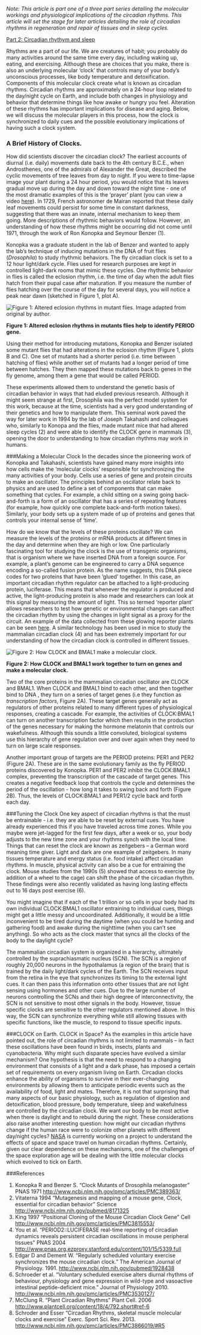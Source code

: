 *Note: This article is part one of a three part series detailing the molecular workings and physiological implications of the circadian rhythms. This article will set the stage for later articles detailing the role of circadian rhythms in regeneration and repair of tissues and in sleep cycles.*

[Part 2: Circadian rhythym and sleep](../circadian-rhythym-and-sleep)

Rhythms are a part of our life. We are creatures of habit; you probably do many activities around the same time every day, including waking up, eating, and exercising.  Although these are choices that you make, there is also an underlying molecular ‘clock’ that controls many of your body’s unconscious processes, like body temperature and detoxification. Components of this molecular clock create what is known as circadian rhythms. Circadian rhythms are approximately on a 24-hour loop related to the day/night cycle on Earth, and include both changes in physiology and behavior that determine things like how awake or hungry you feel. Alteration of these rhythms has important implications for disease and aging. Below, we will discuss the molecular players in this process, how the clock is synchronized to daily cues and the possible evolutionary implications of having such a clock system.

### A Brief History of Clocks.

How did scientists discover the circadian clock?  The earliest accounts of diurnal (i.e. daily) movements date back to the 4th century B.C.E., when Androsthenes, one of the admirals of Alexander the Great, described the cyclic movements of tree leaves from day to night. If you were to time-lapse image your plant during a 24 hour period, you would notice that its leaves gradual move up during the day and down toward the night time - one of the most dramatic examples of this is the ‘prayer’ plant (you can view a video [here](https://www.youtube.com/watch?v=cRToxjXhbso)).  In 1729, French astronomer de Mairan reported that these daily leaf movements could persist for some time in constant darkness, suggesting that there was an innate, internal mechanism to keep them going. More descriptions of rhythmic behaviors would follow. However, an understanding of how these rhythms might be occurring did not come until 1971, through the work of Ron Konopka and Seymour Benzer (1).

Konopka was a graduate student in the lab of Benzer and wanted to apply the lab’s technique of inducing mutations in the DNA of fruit flies (*Drosophila*) to study rhythmic behaviors. The fly circadian clock is set to a 12 hour light/dark cycle.  Flies used for research purposes are kept in controlled light-dark rooms that mimic these cycles. One rhythmic behavior in flies is called the eclosion rhythm, i.e. the time of day when the adult flies hatch from their pupal case after maturation. If you measure the number of flies hatching over the course of the day for several days, you will notice a peak near dawn (sketched in Figure 1, plot A).

![Figure 1: Altered eclosion rhythms in mutant flies. Image adapted from original by author.](./images/fig1.jpg)

**Figure 1: Altered eclosion rhythms in mutants flies help to identify PERIOD gene.**

 Using their method for introducing mutations, Konopka and Benzer isolated some mutant flies that had alterations in the eclosion rhythm (Figure 1, plots B and C). One set of mutants had a shorter period (i.e. time between hatching of flies) while another set of mutants had a longer period of time between hatches. They then mapped these mutations back to genes in the fly genome, among them a gene that would be called PERIOD.

These experiments allowed them to understand the genetic basis of circadian behavior in ways that had eluded previous research.  Although it might seem strange at first, Drosophila was the perfect model system for this work, because at the time, scientists had a very good understanding of their genetics and how to manipulate them. This seminal work paved the way for later work in 1994 by the lab of Joseph Takahashi and colleagues who, similarly to Konopa and the flies, made mutant mice that had altered sleep cycles (2) and were able to identify the CLOCK gene in mammals (3), opening the door to understanding to how circadian rhythms may work in humans.

###Making a Molecular Clock
In the decades since the pioneering work of Konopka and Takahashi, scientists have gained many more insights into how cells make the ‘molecular clocks’ responsible for synchronizing the many activities of your body. Cells use a series of gene and protein circuits to make an oscillator. The principles behind an oscillator relate back to physics and are used to define a set of components that can make something that cycles. For example, a child sitting on a swing going back-and-forth is a form of an oscillator that has a series of repeating features (for example, how quickly one complete back-and-forth motion takes). Similarly, your body sets up a system made of up of proteins and genes that controls your internal sense of ‘time’.

How do we know that the levels of these proteins oscillate? We can measure the levels of the proteins or mRNA products at different times in the day and determine when they are high or low. One particularly fascinating tool for studying the clock is the use of transgenic organisms, that is organism where we have inserted DNA from a foreign source. For example, a plant’s genome can be engineered to carry a DNA sequence encoding a so-called fusion protein. As the name suggests, this DNA piece codes for two proteins that have been ‘glued’ together. In this case, an important circadian rhythm regulator can be attached to a light-producing protein, luciferase. This means that whenever the regulator is produced and active, the light-producing protein is also made and researchers can look at this signal by measuring the amount of light. This so termed ‘reporter plant’ allows researchers to test how genetic or environmental changes can affect the circadian rhythm by using the changes in light signal as a proxy for the circuit. An example of the data collected from these glowing reporter plants can be seen [here](https://www.youtube.com/watch?v=hOlO1Cu6E9I). A similar technology has been used in mice to study the mammalian circadian clock (4) and has been extremely important for our understanding of how the circadian clock is controlled in different tissues.

![Figure 2:  How CLOCK and BMAL1 make a molecular clock.](./images/fig2.jpg)

**Figure 2: How CLOCK and BMAL1 work together to turn on genes and make a molecular clock.**

Two of the core proteins in the mammalian circadian oscillator are CLOCK and BMAL1.  When CLOCK and BMAL1 bind to each other, and then together bind to DNA , they turn on a series of target genes (i.e they function as *transcription factors*, Figure 2A).  These target genes generally act as regulators of other proteins related to many different types of physiological responses, creating a cascade. For example, the activities of CLOCK:BMAL1 can turn on another transcription factor which then results in the production of the genes necessary for making  the hormone melatonin that controls our wakefulness. Although this sounds a little convoluted, biological systems use this hierarchy of gene regulation over and over again when they need to turn on large scale responses.

Another important group of targets are the PERIOD proteins: PER1 and PER2 (Figure 2A). These are in the same evolutionary family as the fly PERIOD proteins discovered by Konopka. PER1 and PER2 inhibit the CLOCK:BMAL1 complex, preventing the transcription of the cascade of target genes. This creates a negative feedback loop that controls the cycle and determines the period of the oscillation - how long it takes to swing back and forth (Figure 2B). Thus, the levels of CLOCK:BMAL1 and PER1/2 cycle back and forth each day.

###Tuning the Clock
One key aspect of circadian rhythms is that the must be entrainable  - i.e. they are able to be reset by external cues. You have already experienced this if you have traveled across time zones. While you maybe were jet-lagged for the first few days, after a week or so, your body adjusts to the new time zone and your rhythms synch with the local time.  Things that can reset the clock are known as zeitgebers – a German word meaning time giver.  Light and dark are one example of zeitgebers.  In many tissues temperature and energy status (i.e. food intake) affect circadian rhythms. In muscle, physical activity can also be a cue for entraining the clock. Mouse studies from the 1990s (5) showed that access to exercise (by addition of a wheel to the cage) can shift the phase of the circadian rhythm. These findings were also recently validated as having long lasting effects out to 16 days post exercise (6).

You might imagine that if each of the 1 trillion or so cells in your body had its own individual CLOCK:BMAL1 oscillator entraining to individual cues, things might get a little messy and uncoordinated. Additionally, it would be a little inconvenient to be tired during the daytime (when you could be hunting and gathering food) and awake during the nighttime (when you can’t see anything). So who acts as the clock master that syncs all the clocks of the body to the daylight cycle?

The mammalian circadian system is organized in a hierarchy, ultimately controlled by the suprachiasmatic nucleus (SCN). The SCN is a region of roughly 20,000 neurons in the hypothalamus (a region of the brain) that is trained by the daily light/dark cycles of the Earth. The SCN receives input from the retina in the eye that synchronizes its timing to the external light cues. It can then pass this information onto other tissues that are not light sensing using hormones and other cues.  Due to the large number of neurons controlling the SCNs and their high degree of interconnectivity, the SCN is not sensitive to most other signals in the body. However, tissue specific clocks are sensitive to the other regulators mentioned above. In this way, the SCN can synchronize everything while still allowing tissues with specific functions, like the muscle, to respond to tissue specific inputs.

###CLOCK on Earth. CLOCK in Space?
As the examples in this article have pointed out, the role of circadian rhythms is not limited to mammals – in fact these oscillations have been found in birds, insects, plants and cyanobacteria.  Why might such disparate species have evolved a similar mechanism? One hypothesis is that the need to respond to a changing environment that consists of a light and a dark phase, has imposed a certain set of requirements on every organism living on Earth. Circadian clocks enhance the ability of organisms to survive in their ever-changing environments by allowing them to anticipate periodic events such as the availability of food, light and mates. Therefore, it is not that surprising that many aspects of our basic physiology, such as regulation of digestion and detoxification, blood pressure, body temperature, sleep and wakefulness are controlled by the circadian clock. We want our body to be most active when there is daylight and to rebuild during the night.
These considerations also raise another interesting question: how might our circadian rhythms change if the human race were to colonize other planets with different day/night cycles? [NASA](http://www.nasa.gov/mission_pages/station/research/experiments/892.html) is currently working on a project to understand the effects of space and space travel on human circadian rhythms. Certainly, given our clear dependence on these mechanisms, one of the challenges of the space exploration age will be dealing with the little molecular clocks  which evolved to tick on Earth.

###References

1. Konopka R and Benzer S. “Clock Mutants of Drosophila melanogaster” PNAS 1971
http://www.ncbi.nlm.nih.gov/pmc/articles/PMC389363/
2. Vitaterna 1994 “Mutagenesis and mapping of a mouse gene, Clock, essential for circadian behavior”  Science http://www.ncbi.nlm.nih.gov/pubmed/8171325
3. King 1997 “Positional Cloning of the Mouse Circadian Clock Gene” Cell
http://www.ncbi.nlm.nih.gov/pmc/articles/PMC3815553/
4. You et al. “PERIOD2::LUCIFERASE real-time reporting of circadian dynamics reveals persistent circadian oscillations in mouse peripheral tissues" PNAS 2004 http://www.pnas.org.ezproxy.stanford.edu/content/101/15/5339.full
5. Edgar D and Dement W. “Regularly scheduled voluntary exercise synchronizes the mouse circadian clock.” The American Journal of Physiology. 1991. http://www.ncbi.nlm.nih.gov/pubmed/1928438
6. Schroeder et al. “Voluntary scheduled exercise alters diurnal rhythms of behaviour, physiology and gene expression in wild-type and vasoactive intestinal peptide-deficient mice.” Journal of Physiology 2010.
http://www.ncbi.nlm.nih.gov/pmc/articles/PMC3530127/
7. McClung R. “Plant Circadian Rhythms” Plant Cell. 2006  http://www.plantcell.org/content/18/4/792.short#ref-6
8. Schroder and Esser “Circadian Rhythms, skeletal muscle molecular clocks and exercise” Exerc. Sport Sci. Rev. 2013.
http://www.ncbi.nlm.nih.gov/pmc/articles/PMC3866019/#R5

